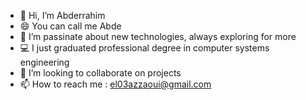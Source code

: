 - 👋 Hi, I’m Abderrahim
- 😄 You can call me Abde
- 👀 I’m passinate about new technologies, always exploring for more
- 💻 I just graduated professional degree in computer systems engineering
- 💞️ I’m looking to collaborate on projects
- 📫 How to reach me : el03azzaoui@gmail.com


<!---
Abde03/Abde03 is a ✨ special ✨ repository because its `README.md` (this file) appears on your GitHub profile.
You can click the Preview link to take a look at your changes.
--->
